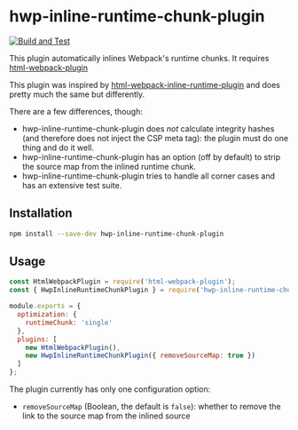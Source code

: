 # hwp-inline-runtime-chunk-plugin

[![Build and Test](https://github.com/sjinks/hwp-inline-runtime-chunk-plugin/actions/workflows/build.yml/badge.svg)](https://github.com/sjinks/hwp-inline-runtime-chunk-plugin/actions/workflows/build.yml)

This plugin automatically inlines Webpack's runtime chunks. It requires [html-webpack-plugin](https://github.com/jantimon/html-webpack-plugin)

This plugin was inspired by [html-webpack-inline-runtime-plugin](https://github.com/chippers/html-webpack-inline-runtime-plugin) and does pretty much the same but differently.

There are a few differences, though:
  * hwp-inline-runtime-chunk-plugin does *not* calculate integrity hashes (and therefore does not inject the CSP meta tag): the plugin must do one thing and do it well.
  * hwp-inline-runtime-chunk-plugin has an option (off by default) to strip the source map from the inlined runtime chunk.
  * hwp-inline-runtime-chunk-plugin tries to handle all corner cases and has an extensive test suite.

## Installation

```bash
npm install --save-dev hwp-inline-runtime-chunk-plugin
```

## Usage

```javascript
const HtmlWebpackPlugin = require('html-webpack-plugin');
const { HwpInlineRuntimeChunkPlugin } = require('hwp-inline-runtime-chunk-plugin');

module.exports = {
  optimization: {
    runtimeChunk: 'single'
  },
  plugins: [
    new HtmlWebpackPlugin(),
    new HwpInlineRuntimeChunkPlugin({ removeSourceMap: true })
  ]
};
```

The plugin currently has only one configuration option:
  * `removeSourceMap` (Boolean, the default is `false`): whether to remove the link to the source map from the inlined source

 
